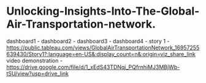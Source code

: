# Unlocking-Insights-Into-The-Global-Air-Transportation-network.
dashboard1 -
dashboard2 -
dashboard3 -
dashboard4 -
story 1 -https://public.tableau.com/views/GlobalAirTransportationNetwork_16957255639430/Story1?:language=en-US&:display_count=n&:origin=viz_share_link
video demonstration -https://drive.google.com/file/d/1_xEdS43TDNqj_PQfrnhiMJ3MBjWb-tSU/view?usp=drive_link
